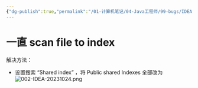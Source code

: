 ```yaml
---
{"dg-publish":true,"permalink":"/01-计算机笔记/04-Java工程师/99-bugs/IDEA index 时间长/","tags":["personal/blog","program/bug","program/tech/IDEA"]}
---
```



# 一直 scan file to index
解决方法：
 + 设置搜索 “Shared index” ，将 Public shared Indexes 全部改为
	![002-IDEA-20231024.png](/img/user/01-%E8%AE%A1%E7%AE%97%E6%9C%BA%E7%AC%94%E8%AE%B0/04-Java%E5%B7%A5%E7%A8%8B%E5%B8%88/99-bugs/%E9%99%84%E4%BB%B6/002-IDEA-20231024.png)
